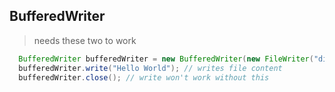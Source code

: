 ## BufferedWriter
> needs these two to work
```java
  BufferedWriter bufferedWriter = new BufferedWriter(new FileWriter("directory here"));
  bufferedWriter.write("Hello World"); // writes file content
  bufferedWriter.close(); // write won't work without this
```
